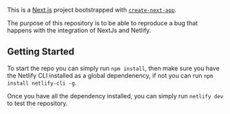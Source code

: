 This is a [Next.js](https://nextjs.org/) project bootstrapped with [`create-next-app`](https://github.com/vercel/next.js/tree/canary/packages/create-next-app).

The purpose of this repository is to be able to reproduce a bug that happens with the integration of NextJs and Netlify.

## Getting Started

To start the repo you can simply run `npm install`, then make sure you have the Netlify CLI installed as a global dependenency, if not you can run `npm install netlify-cli -g`.

Once you have all the dependency installed, you can simply run `netlify dev` to test the repository.
